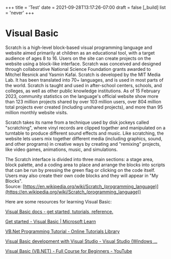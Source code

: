 +++
title = 'Test'
date = 2021-09-28T13:17:26-07:00
draft = false
[_build]
  list = 'never'
+++

Visual Basic
============






Scratch is a high-level block-based visual programming language and website aimed primarily at children as an educational tool, with a target audience of ages 8 to 16. Users on the site can create projects on the website using a block-like interface. Scratch was conceived and designed through collaborative National Science Foundation grants awarded to Mitchel Resnick and Yasmin Kafai. Scratch is developed by the MIT Media Lab. It has been translated into 70+ languages, and is used in most parts of the world. Scratch is taught and used in after-school centers, schools, and colleges, as well as other public knowledge institutions. As of 15 February 2023, community statistics on the language's official website show more than 123 million projects shared by over 103 million users, over 804 million total projects ever created (including unshared projects), and more than 95 million monthly website visits.

Scratch takes its name from a technique used by disk jockeys called "scratching", where vinyl records are clipped together and manipulated on a turntable to produce different sound effects and music. Like scratching, the website lets users mix together different media (including graphics, sound, and other programs) in creative ways by creating and "remixing" projects, like video games, animations, music, and simulations.

The Scratch interface is divided into three main sections: a stage area, block palette, and a coding area to place and arrange the blocks into scripts that can be run by pressing the green flag or clicking on the code itself. Users may also create their own code blocks and they will appear in "My Blocks".  
Source: [https://en.wikipedia.org/wiki/Scratch_(programming_language)](https://en.wikipedia.org/wiki/Scratch_(programming_language))

Here are some resources for learning Visual Basic:

[Visual Basic docs - get started, tutorials, reference.](https://learn.microsoft.com/en-us/dotnet/visual-basic/)

[Get started - Visual Basic | Microsoft Learn](https://learn.microsoft.com/en-Us/dotnet/visual-basic/getting-started/)

[VB.Net Programming Tutorial - Online Tutorials Library](https://www.tutorialspoint.com/vb.net/index.htm)

[Visual Basic development with Visual Studio - Visual Studio (Windows ...](https://learn.microsoft.com/en-us/visualstudio/get-started/visual-basic/?view=vs-2022)

[Visual Basic (VB.NET) - Full Course for Beginners - YouTube](https://www.youtube.com/watch?v=HFWQdGn5DaU)
